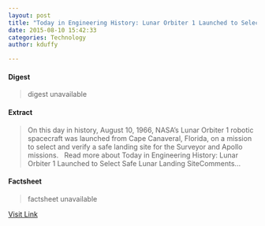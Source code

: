 ```yaml
---
layout: post
title: "Today in Engineering History: Lunar Orbiter 1 Launched to Select Safe Lunar Landing Site"
date: 2015-08-10 15:42:33
categories: Technology
author: kduffy

---
```



#### Digest
>digest unavailable

#### Extract
>On this day in history, August 10, 1966, NASA’s Lunar Orbiter 1 robotic spacecraft was launched from Cape Canaveral, Florida, on a mission to select and verify a safe landing site for the Surveyor and Apollo missions.   Read more about Today in Engineering History: Lunar Orbiter 1 Launched to Select Safe Lunar Landing SiteComments...

#### Factsheet
>factsheet unavailable

[Visit Link](http://www.pddnet.com/blogs/2015/08/today-engineering-history-lunar-orbiter-1-launched-select-safe-lunar-landing-site)



